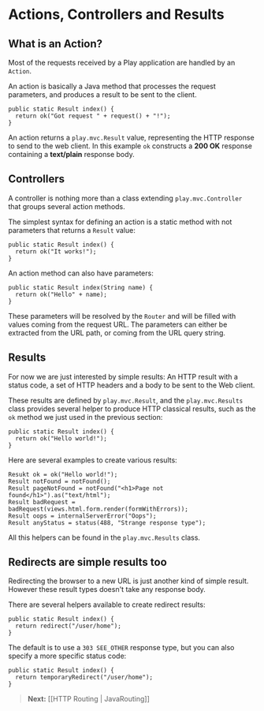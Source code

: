 # Actions, Controllers and Results

## What is an Action?

Most of the requests received by a Play application are handled by an `Action`. 

An action is basically a Java method that processes the request parameters, and produces a result to be sent to the client.

```
public static Result index() {
  return ok("Got request " + request() + "!");
}
```

An action returns a `play.mvc.Result` value, representing the HTTP response to send to the web client. In this example `ok` constructs a **200 OK** response containing a **text/plain** response body.

## Controllers 

A controller is nothing more than a class extending `play.mvc.Controller` that groups several action methods.

The simplest syntax for defining an action is a static method with not parameters that returns a `Result` value:

```
public static Result index() {
  return ok("It works!");
}
```

An action method can also have parameters:

```
public static Result index(String name) {
  return ok("Hello" + name);
}
```

These parameters will be resolved by the `Router` and will be filled with values coming from the request URL. The parameters can either be extracted from the URL path, or coming from the URL query string.

## Results

For now we are just interested by simple results: An HTTP result with a status code, a set of HTTP headers and a body to be sent to the Web client.

These results are defined by `play.mvc.Result`, and the `play.mvc.Results` class provides several helper to produce HTTP classical results, such as the `ok` method we just used in the previous section:

```
public static Result index() {
  return ok("Hello world!");
}
```

Here are several examples to create various results:

```
Resukt ok = ok("Hello world!");
Result notFound = notFound();
Result pageNotFound = notFound("<h1>Page not found</h1>").as("text/html");
Result badRequest = badRequest(views.html.form.render(formWithErrors));
Result oops = internalServerError("Oops");
Result anyStatus = status(488, "Strange response type");
```

All this helpers can be found in the `play.mvc.Results` class.

## Redirects are simple results too

Redirecting the browser to a new URL is just another kind of simple result. However these result types doesn't take any response body.

There are several helpers available to create redirect results:

```
public static Result index() {
  return redirect("/user/home");
}
```

The default is to use a `303 SEE_OTHER` response type, but you can also specify a more specific status code:

```
public static Result index() {
  return temporaryRedirect("/user/home");
}
```

> **Next:** [[HTTP Routing | JavaRouting]]


